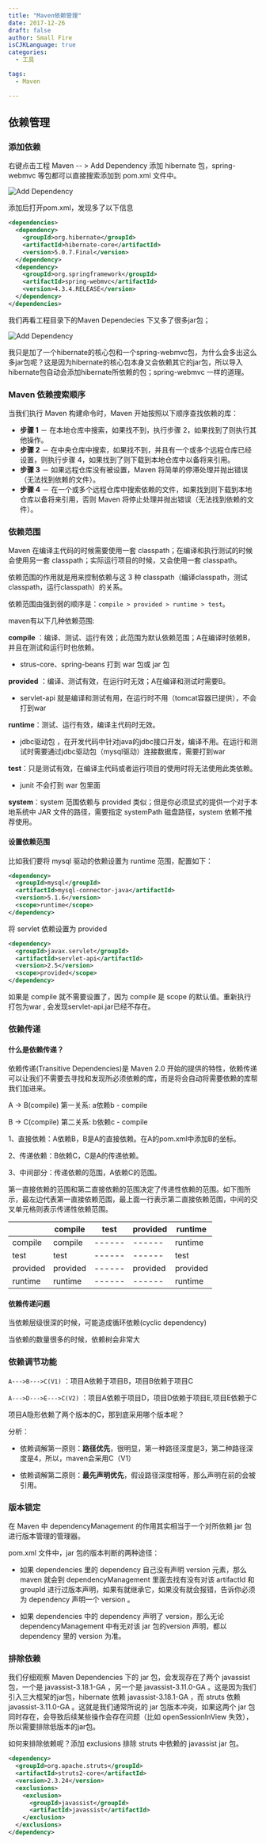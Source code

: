 ```yaml
---
title: "Maven依赖管理"
date: 2017-12-26
draft: false
author: Small Fire
isCJKLanguage: true
categories: 
  - 工具

tags: 
  - Maven

---
```


## 依赖管理

### 添加依赖

右键点击工程  Maven -- >  Add Dependency 添加 hibernate 包，spring-webmvc 等包都可以直接搜索添加到 pom.xml 文件中。

![Add Dependency](/images/WEB/Maven10.png)

添加后打开pom.xml，发现多了以下信息

```xml
<dependencies>
  <dependency>
    <groupId>org.hibernate</groupId>
    <artifactId>hibernate-core</artifactId>
    <version>5.0.7.Final</version>
  </dependency>
  <dependency>
    <groupId>org.springframework</groupId>
    <artifactId>spring-webmvc</artifactId>
    <version>4.3.4.RELEASE</version>
  </dependency>
</dependencies>
```

我们再看工程目录下的Maven Dependecies 下又多了很多jar包；

![Add Dependency](/images/WEB/Maven11.png)

我只是加了一个hibernate的核心包和一个spring-webmvc包，为什么会多出这么多jar包呢？这是因为hibernate的核心包本身又会依赖其它的jar包，所以导入hibernate包自动会添加hibernate所依赖的包；spring-webmvc 一样的道理。

### Maven 依赖搜索顺序

当我们执行 Maven 构建命令时，Maven 开始按照以下顺序查找依赖的库：

- **步骤 1** － 在本地仓库中搜索，如果找不到，执行步骤 2，如果找到了则执行其他操作。
- **步骤 2** － 在中央仓库中搜索，如果找不到，并且有一个或多个远程仓库已经设置，则执行步骤 4，如果找到了则下载到本地仓库中以备将来引用。
- **步骤 3** － 如果远程仓库没有被设置，Maven 将简单的停滞处理并抛出错误（无法找到依赖的文件）。
- **步骤 4** － 在一个或多个远程仓库中搜索依赖的文件，如果找到则下载到本地仓库以备将来引用，否则 Maven 将停止处理并抛出错误（无法找到依赖的文件）。

### 依赖范围

Maven 在编译主代码的时候需要使用一套 classpath；在编译和执行测试的时候会使用另一套 classpath；实际运行项目的时候，又会使用一套 classpath。

依赖范围的作用就是用来控制依赖与这 3 种 classpath（编译classpath，测试classpath，运行classpath）的关系。

依赖范围由强到弱的顺序是：`compile > provided > runtime > test`。

maven有以下几种依赖范围:

**compile** ：编译、测试、运行有效；此范围为默认依赖范围；A在编译时依赖B，并且在测试和运行时也依赖。

- strus-core、spring-beans 打到 war 包或 jar 包

**provided** ：编译、测试有效，在运行时无效；A在编译和测试时需要B。

- servlet-api 就是编译和测试有用，在运行时不用（tomcat容器已提供），不会打到war

**runtime**：测试、运行有效，编译主代码时无效。

- jdbc驱动包 ，在开发代码中针对java的jdbc接口开发，编译不用。在运行和测试时需要通过jdbc驱动包（mysql驱动）连接数据库，需要打到war

**test**：只是测试有效，在编译主代码或者运行项目的使用时将无法使用此类依赖。

- junit 不会打到 war 包里面

**system**：system 范围依赖与 provided 类似；但是你必须显式的提供一个对于本地系统中 JAR 文件的路径，需要指定 systemPath 磁盘路径，system 依赖不推荐使用。

#### 设置依赖范围

比如我们要将 mysql 驱动的依赖设置为 runtime 范围，配置如下：

```xml
<dependency>
  <groupId>mysql</groupId>
  <artifactId>mysql-connector-java</artifactId>
  <version>5.1.6</version>
  <scope>runtime</scope>
</dependency>
```

将 servlet 依赖设置为 provided

```xml
<dependency>
  <groupId>javax.servlet</groupId>
  <artifactId>servlet-api</artifactId>
  <version>2.5</version>
  <scope>provided</scope>
</dependency>
```

如果是 compile 就不需要设置了，因为 compile 是 scope 的默认值。重新执行打包为war , 会发现servlet-api.jar已经不存在。

### 依赖传递

#### 什么是依赖传递？

依赖传递(Transitive Dependencies)是 Maven 2.0 开始的提供的特性，依赖传递可以让我们不需要去寻找和发现所必须依赖的库，而是将会自动将需要依赖的库帮我们加进来。

A -> B(compile)  第一关系: a依赖b - compile

B -> C(compile)  第二关系: b依赖c - compile

1、直接依赖：A依赖B，B是A的直接依赖。在A的pom.xml中添加B的坐标。

2、传递依赖：B依赖C，C是A的传递依赖。

3、中间部分：传递依赖的范围，A依赖C的范围。

第一直接依赖的范围和第二直接依赖的范围决定了传递性依赖的范围。如下图所示，最左边代表第一直接依赖范围，最上面一行表示第二直接依赖范围，中间的交叉单元格则表示传递性依赖范围。

|          | compile  | test   | provided | runtime  |
| -------- | -------- | ------ | -------- | -------- |
| compile  | compile  | ------ | ------   | runtime  |
| test     | test     | ------ | ------   | test     |
| provided | provided | ------ | provided | provided |
| runtime  | runtime  | ------ | ------   | runtime  |

#### 依赖传递问题

当依赖层级很深的时候，可能造成循环依赖(cyclic dependency)

当依赖的数量很多的时候，依赖树会非常大

### 依赖调节功能

`A--->B--->C(V1)` ：项目A依赖于项目B，项目B依赖于项目C 

 `A--->D--->E--->C(V2)` ：项目A依赖于项目D，项目D依赖于项目E,项目E依赖于C

项目A隐形依赖了两个版本的C，那到底采用哪个版本呢？

分析：

- 依赖调解第一原则：**路径优先**，很明显，第一种路径深度是3，第二种路径深度是4，所以，maven会采用C（V1）

- 依赖调解第二原则：**最先声明优先**，假设路径深度相等，那么声明在前的会被引用。

### 版本锁定

在 Maven 中 dependencyManagement 的作用其实相当于一个对所依赖 jar 包进行版本管理的管理器。

pom.xml 文件中，jar 包的版本判断的两种途径：

- 如果 dependencies 里的 dependency 自己没有声明 version 元素，那么 maven 就会到 dependencyManagement 里面去找有没有对该 artifactId 和 groupId 进行过版本声明，如果有就继承它，如果没有就会报错，告诉你必须为 dependency 声明一个 version 。

- 如果 dependencies 中的 dependency 声明了 version，那么无论 dependencyManagement 中有无对该 jar 包的version 声明，都以 dependency 里的 version 为准。

### 排除依赖

我们仔细观察 Maven Dependencies 下的 jar 包，会发现存在了两个 javassist 包，一个是 javassist-3.18.1-GA ，另一个是 javassist-3.11.0-GA  。这是因为我们引入三大框架的jar包，hibernate 依赖 javassist-3.18.1-GA  ，而 struts 依赖 javassist-3.11.0-GA 。这就是我们通常所说的 jar 包版本冲突，如果这两个 jar 包同时存在，会导致后续某些操作会存在问题（比如 openSessionInView 失效），所以需要排除低版本的jar包。

如何来排除依赖呢？添加 exclusions 排除 struts 中依赖的 javassist jar 包。

```xml
<dependency>
  <groupId>org.apache.struts</groupId>
  <artifactId>struts2-core</artifactId>
  <version>2.3.24</version>
  <exclusions>
    <exclusion>
      <groupId>javassist</groupId>
      <artifactId>javassist</artifactId>
    </exclusion>
  </exclusions>
</dependency>
```

